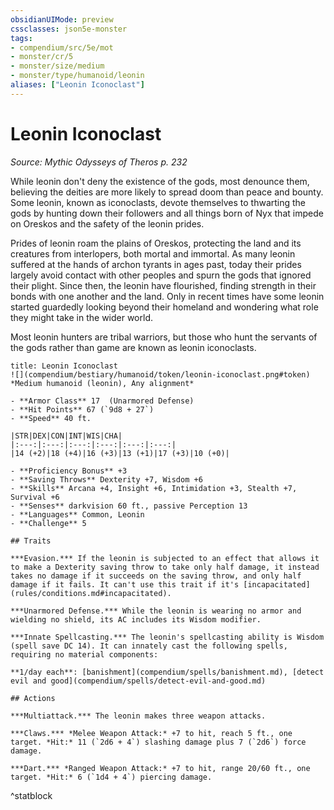 ```yaml
---
obsidianUIMode: preview
cssclasses: json5e-monster
tags:
- compendium/src/5e/mot
- monster/cr/5
- monster/size/medium
- monster/type/humanoid/leonin
aliases: ["Leonin Iconoclast"]
---
```

# Leonin Iconoclast
*Source: Mythic Odysseys of Theros p. 232*  

While leonin don't deny the existence of the gods, most denounce them, believing the deities are more likely to spread doom than peace and bounty. Some leonin, known as iconoclasts, devote themselves to thwarting the gods by hunting down their followers and all things born of Nyx that impede on Oreskos and the safety of the leonin prides.

Prides of leonin roam the plains of Oreskos, protecting the land and its creatures from interlopers, both mortal and immortal. As many leonin suffered at the hands of archon tyrants in ages past, today their prides largely avoid contact with other peoples and spurn the gods that ignored their plight. Since then, the leonin have flourished, finding strength in their bonds with one another and the land. Only in recent times have some leonin started guardedly looking beyond their homeland and wondering what role they might take in the wider world.

Most leonin hunters are tribal warriors, but those who hunt the servants of the gods rather than game are known as leonin iconoclasts.

```ad-statblock
title: Leonin Iconoclast
![](compendium/bestiary/humanoid/token/leonin-iconoclast.png#token)
*Medium humanoid (leonin), Any alignment*

- **Armor Class** 17  (Unarmored Defense)
- **Hit Points** 67 (`9d8 + 27`)
- **Speed** 40 ft.

|STR|DEX|CON|INT|WIS|CHA|
|:---:|:---:|:---:|:---:|:---:|:---:|
|14 (+2)|18 (+4)|16 (+3)|13 (+1)|17 (+3)|10 (+0)|

- **Proficiency Bonus** +3
- **Saving Throws** Dexterity +7, Wisdom +6
- **Skills** Arcana +4, Insight +6, Intimidation +3, Stealth +7, Survival +6
- **Senses** darkvision 60 ft., passive Perception 13
- **Languages** Common, Leonin
- **Challenge** 5

## Traits

***Evasion.*** If the leonin is subjected to an effect that allows it to make a Dexterity saving throw to take only half damage, it instead takes no damage if it succeeds on the saving throw, and only half damage if it fails. It can't use this trait if it's [incapacitated](rules/conditions.md#incapacitated).

***Unarmored Defense.*** While the leonin is wearing no armor and wielding no shield, its AC includes its Wisdom modifier.

***Innate Spellcasting.*** The leonin's spellcasting ability is Wisdom (spell save DC 14). It can innately cast the following spells, requiring no material components:

**1/day each**: [banishment](compendium/spells/banishment.md), [detect evil and good](compendium/spells/detect-evil-and-good.md)

## Actions

***Multiattack.*** The leonin makes three weapon attacks.

***Claws.*** *Melee Weapon Attack:* +7 to hit, reach 5 ft., one target. *Hit:* 11 (`2d6 + 4`) slashing damage plus 7 (`2d6`) force damage.

***Dart.*** *Ranged Weapon Attack:* +7 to hit, range 20/60 ft., one target. *Hit:* 6 (`1d4 + 4`) piercing damage.
```
^statblock
